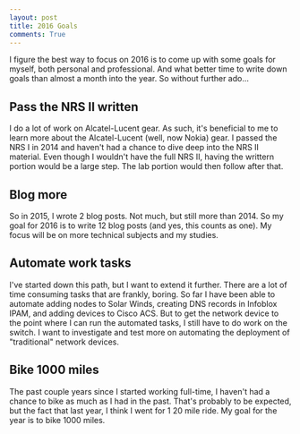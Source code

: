 ```yaml
---
layout: post
title: 2016 Goals 
comments: True
---
```


I figure the best way to focus on 2016 is to come up with some goals for myself,
both personal and professional. And what better time to write down goals than
almost a month into the year. So without further ado...

Pass the NRS II written
-----------------------
I do a lot of work on Alcatel-Lucent gear. As such, it's beneficial to me to
learn more about the Alcatel-Lucent (well, now Nokia) gear. I passed the NRS I
in 2014 and haven't had a chance to dive deep into the NRS II material. Even
though I wouldn't have the full NRS II, having the writtern portion would be a
large step. The lab portion would then follow after that.

Blog more
---------
So in 2015, I wrote 2 blog posts. Not much, but still more than 2014. So my goal
for 2016 is to write 12 blog posts (and yes, this counts as one). My focus will
be on more technical subjects and my studies.

Automate work tasks
-------------------
I've started down this path, but I want to extend it further. There are a lot of
time consuming tasks that are frankly, boring. So far I have been able to
automate adding nodes to Solar Winds, creating DNS records in Infoblox IPAM, and
adding devices to Cisco ACS. But to get the network device to the point where I
can run the automated tasks, I still have to do work on the switch. I want to
investigate and test more on automating the deployment of "traditional" network
devices.

Bike 1000 miles
---------------
The past couple years since I started working full-time, I haven't had a chance
to bike as much as I had in the past. That's probably to be expected, but the
fact that last year, I think I went for 1 20 mile ride. My goal for the year is
to bike 1000 miles.

